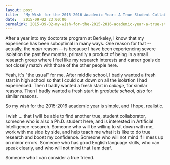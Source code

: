 ```yaml
---
layout: post
title:  "My Wish for the 2015-2016 Academic Year: A True Student Collaborator"
date:   2015-09-02 23:00:00
permalink: 2015-09-02-my-wish-for-the-2015-2016-academic-year-a-true-student-collaborator/
---
```


After a year into my doctorate program at Berkeley, I know that my experience has been suboptimal in
many ways. One reason for that -- actually, the *main* reason -- is because I have been experiencing
severe isolation the past few months, primarily a product of being in a small research group where I
feel like my research interests and career goals do not closely match with those of the other people
here.

Yeah, it's "the usual" for me. After middle school, I badly wanted a fresh start in high school so
that I could cut down on all the isolation I had experienced. Then I badly wanted a fresh start in
*college*, for similar reasons. Then I badly wanted a fresh start in *graduate school*, *also* for
similar reasons.

So my wish for the 2015-2016 academic year is simple, and I hope, realistic.

I wish ... that I will be able to find another true, student collaborator, someone who is also a
Ph.D. student here, and is interested in Artificial Intelligence research. Someone who will be
willing to sit down with me, work with me side by side, and help teach me what it is like to do true
research and boost my confidence. Someone who will not mind if I mess up on minor errors. Someone
who has good English language skills, who can speak clearly, and who will not mind that I am deaf.

Someone who I can consider a true friend.
